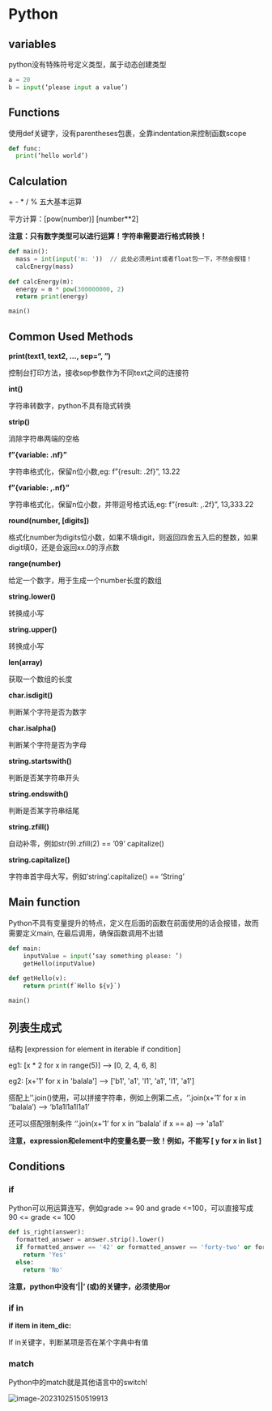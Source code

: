 # Python

## variables

python没有特殊符号定义类型，属于动态创建类型

````python
a = 20
b = input(‘please input a value’)
````



## Functions

使用def关键字，没有parentheses包裹，全靠indentation来控制函数scope	

````python
def func:
  print(‘hello world’)
````



## Calculation

\+ - * / % 五大基本运算	

平方计算：[pow(number)] [number**2]	

**注意：只有数字类型可以进行运算！字符串需要进行格式转换！**

````python
def main():	
  mass = int(input('m: '))	// 此处必须用int或者float包一下，不然会报错！
  calcEnergy(mass)	
  
def calcEnergy(m):	
  energy = m * pow(300000000, 2)	
  return print(energy)	

main()	
````





## Common Used Methods

**print(text1, text2, …, sep=“, ”)**

控制台打印方法，接收sep参数作为不同text之间的连接符

**int()**

字符串转数字，python不具有隐式转换

**strip()**

消除字符串两端的空格

**f”{variable: .nf}”** 

字符串格式化，保留n位小数,eg: f”{result: .2f}”, 13.22

**f”{variable: ,.nf}”** 

字符串格式化，保留n位小数，并带逗号格式话,eg: f”{result: ,.2f}”, 13,333.22

**round(number, [digits])**

格式化number为digits位小数，如果不填digit，则返回四舍五入后的整数，如果digit填0，还是会返回xx.0的浮点数

**range(number)**

给定一个数字，用于生成一个number长度的数组

**string.lower()**

转换成小写

**string.upper()**

转换成小写

**len(array)**

获取一个数组的长度

**char.isdigit()**

判断某个字符是否为数字

**char.isalpha()**

判断某个字符是否为字母

**string.startswith()**

判断是否某字符串开头

**string.endswith()**

判断是否某字符串结尾

**string.zfill()**

自动补零，例如str(9).zfill(2) == ’09’ capitalize()

**string.capitalize()**

字符串首字母大写，例如’string’.capitalize() == ‘String’



## Main function

Python不具有变量提升的特点，定义在后面的函数在前面使用的话会报错，故而需要定义main, 在最后调用，确保函数调用不出错

````python
def main:	
	inputValue = input(‘say something please: ’)
	getHello(inputValue)
  
def getHello(v):
	return print(f`Hello ${v}`)

main()	
````



## **列表生成式**

结构 [expression for element in iterable if condition]

eg1: [x * 2 for x in range(5)] —> [0, 2, 4, 6, 8]

eg2: [x+'1' for x in 'balala'] —> ['b1', 'a1', 'l1', 'a1', 'l1', 'a1']

搭配上’’.join()使用，可以拼接字符串，例如上例第二点，‘’.join(x+’1’ for x in ‘’balala’) —> ‘b1a1l1a1l1a1’

还可以搭配限制条件 ‘’.join(x+’1’ for x in ‘’balala’ if x == a) —> 'a1a1'

**注意，expression和element中的变量名要一致！例如，不能写 [ y for x in list ]**





## Conditions

### if

Python可以用运算连写，例如grade >= 90 and grade <=100，可以直接写成 90 <= grade <= 100

````python
def is_right(answer):
  formatted_answer = answer.strip().lower()
  if formatted_answer == '42' or formatted_answer == 'forty-two' or formatted_answer == 'forty two':
    return 'Yes'
  else:
    return 'No'
````



**注意，python中没有‘||’ (或)的关键字，必须使用or**



### if in

**if item in item_dic:**

If in关键字，判断某项是否在某个字典中有值



### match

Python中的match就是其他语言中的switch!





![image-20231025150519913](/Users/leo/Documents/personal/vite-press/docs/public/assets/python-basic/image-20231025150519913.png)